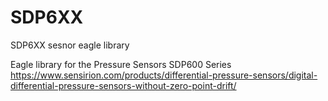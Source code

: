 # SDP6XX
SDP6XX sesnor eagle library 


Eagle library for the Pressure Sensors SDP600 Series
https://www.sensirion.com/products/differential-pressure-sensors/digital-differential-pressure-sensors-without-zero-point-drift/